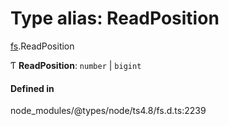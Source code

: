 # Type alias: ReadPosition

[fs](../modules/fs.md).ReadPosition

Ƭ **ReadPosition**: `number` \| `bigint`

#### Defined in

node_modules/@types/node/ts4.8/fs.d.ts:2239
